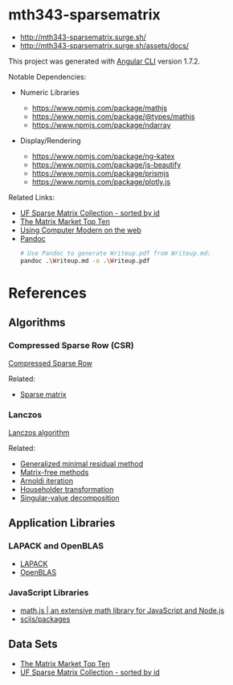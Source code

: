 # mth343-sparsematrix

* http://mth343-sparsematrix.surge.sh/
* http://mth343-sparsematrix.surge.sh/assets/docs/

This project was generated with [Angular CLI](https://github.com/angular/angular-cli) version 1.7.2.

Notable Dependencies:

* Numeric Libraries
  * https://www.npmjs.com/package/mathjs
  * https://www.npmjs.com/package/@types/mathjs
  * https://www.npmjs.com/package/ndarray

* Display/Rendering
  * https://www.npmjs.com/package/ng-katex
  * https://www.npmjs.com/package/js-beautify
  * https://www.npmjs.com/package/prismjs
  * https://www.npmjs.com/package/plotly.js

Related Links:
* [UF Sparse Matrix Collection - sorted by id](https://www.cise.ufl.edu/research/sparse/matrices/list_by_id.html)
* [The Matrix Market Top Ten](https://math.nist.gov/MatrixMarket/extreme.html)
* [Using Computer Modern on the web](https://www.checkmyworking.com/cm-web-fonts/)
* [Pandoc](https://pandoc.org/index.html)
    ```bash
    # Use Pandoc to generate Writeup.pdf from Writeup.md:
    pandoc .\Writeup.md -o .\Writeup.pdf
    ```

# References

## Algorithms

### Compressed Sparse Row (CSR)

[Compressed Sparse Row](https://en.wikipedia.org/wiki/Sparse_matrix#Compressed_sparse_row_(CSR,_CRS_or_Yale_format)) 

Related:

* [Sparse matrix](https://en.wikipedia.org/wiki/Sparse_matrix)

### Lanczos

[Lanczos algorithm](https://en.wikipedia.org/wiki/Lanczos_algorithm)

Related:

* [Generalized minimal residual method](https://en.wikipedia.org/wiki/Generalized_minimal_residual_method)
* [Matrix-free methods](https://en.wikipedia.org/wiki/Matrix-free_methods)
* [Arnoldi iteration](https://en.wikipedia.org/wiki/Arnoldi_iteration)
* [Householder transformation](https://en.wikipedia.org/wiki/Householder_transformation)
* [Singular-value decomposition](https://en.wikipedia.org/wiki/Singular-value_decomposition)

## Application Libraries

### LAPACK and OpenBLAS

* [LAPACK](http://www.netlib.org/lapack/index.html)
* [OpenBLAS](https://en.wikipedia.org/wiki/OpenBLAS)

### JavaScript Libraries

* [math.js | an extensive math library for JavaScript and Node.js](http://mathjs.org/)
* [scijs/packages](http://scijs.net/packages/#scijs/ndarray)

## Data Sets

* [The Matrix Market Top Ten](https://math.nist.gov/MatrixMarket/extreme.html)
* [UF Sparse Matrix Collection - sorted by id](https://www.cise.ufl.edu/research/sparse/matrices/list_by_id.html)

